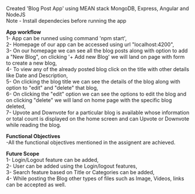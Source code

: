 Created 'Blog Post App' using MEAN stack MongoDB, Express, Angular and NodeJS<br> Note - Install dependecies before running the app<br>

<b>App workflow</b><br>
1- App can be runned using command 'npm start',<br>
2- Homepage of our app can be accessed using url "localhost:4200",<br>
3- On our homepage we can see all the blog posts along with option to add a "New Blog", on clicking '+ Add new Blog' we will land on page with form to create a new blog,<br>
4- To view any of the already posted blog click on the title with other details like Date and Description,<br>
5- On clicking the blog title we can see the details of the blog along with option to "edit" and "delete" that blog,<br>
6- On clicking the "edit" option we can see the options to edit the blog and on clicking "delete" we will land on home page with the specific blog deleted,<br>
7- Upvote and Downvote for a particular blog is available whose information or total count is displayed on the home screen and can Upvote or Downvote while reading the blog.<br>

<b>Functional Objectives</b><br>
-All the functional objectives mentioned in the assignent are achieved.<br>

<b>Future Scope</b><br>
1- Login/Logout feature can be added,<br>
2- User can be added using the Login/logout features,<br>
3- Search feature based on Title or Categories can be added,<br>
4- While posting the Blog other types of files such as Image, Videos, links can be accepted as well.<br>
